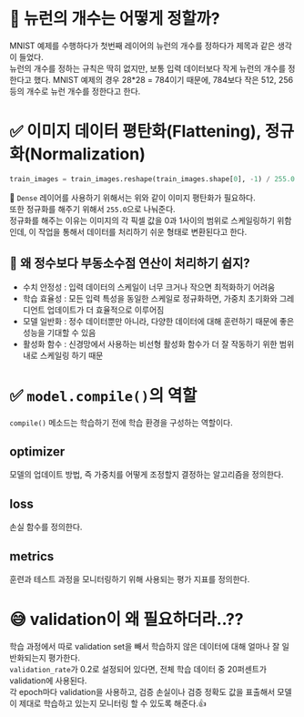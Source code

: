 # 🤔 뉴런의 개수는 어떻게 정할까?
MNIST 예제를 수행하다가 첫번째 레이어의 뉴런의 개수를 정하다가 제목과 같은 생각이 들었다.  
뉴런의 개수를 정하는 규칙은 딱히 없지만, 보통 입력 데이터보다 작게 뉴런의 개수를 정한다고 했다. MNIST 예제의 경우 28*28 = 784이기 때문에, 784보다 작은 512, 256 등의 개수로 뉴런 개수를 정한다고 한다.  

# ✅ 이미지 데이터 평탄화(Flattening), 정규화(Normalization)
```python
train_images = train_images.reshape(train_images.shape[0], -1) / 255.0
```
🔼 `Dense` 레이어를 사용하기 위해서는 위와 같이 이미지 평탄화가 필요하다.  
또한 정규화를 해주기 위해서 `255.0`으로 나눠준다.  
정규화를 해주는 이유는 이미지의 각 픽셀 값을 0과 1사이의 범위로 스케일링하기 위함인데, 이 작업을 통해서 데이터를 처리하기 쉬운 형태로 변환된다고 한다.  

## 🤔 왜 정수보다 부동소수점 연산이 처리하기 쉽지?
- 수치 안정성 : 입력 데이터의 스케일이 너무 크거나 작으면 최적화하기 어려움
- 학습 효율성 : 모든 입력 특성을 동일한 스케일로 정규화하면, 가중치 초기화와 그레디언트 업데이트가 더 효율적으로 이루어짐
- 모델 일반화 : 정수 데이터뿐만 아니라, 다양한 데이터에 대해 훈련하기 때문에 좋은 성능을 기대할 수 있음
- 활성화 함수 : 신경망에서 사용하는 비선형 활성화 함수가 더 잘 작동하기 위한 범위 내로 스케일링 하기 때문

# ✅ `model.compile()`의 역할
`compile()` 메소드는 학습하기 전에 학습 환경을 구성하는 역할이다.  
## optimizer
모델의 업데이트 방법, 즉 가중치를 어떻게 조정할지 결정하는 알고리즘을 정의한다.  
## loss
손실 함수를 정의한다.  
## metrics
훈련과 테스트 과정을 모니터링하기 위해 사용되는 평가 지표를 정의한다.  

# 😅 validation이 왜 필요하더라..??
학습 과정에서 따로 validation set을 빼서 학습하지 않은 데이터에 대해 얼마나 잘 일반화되는지 평가한다.  
`validation_rate`가 0.2로 설정되어 있다면, 전체 학습 데이터 중 20퍼센트가 validation에 사용된다.  
각 epoch마다 validation을 사용하고, 검증 손실이나 검증 정확도 값을 표출해서 모델이 제대로 학습하고 있는지 모니터링 할 수 있도록 해준다.👍